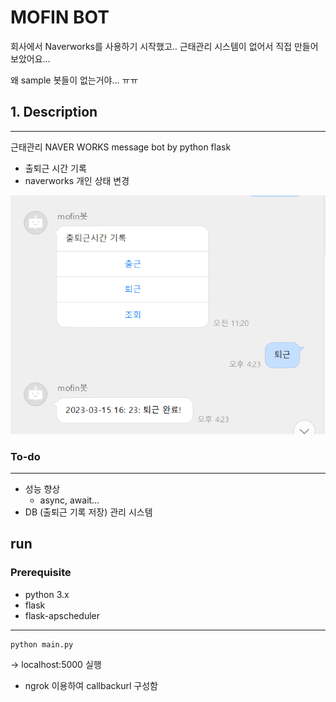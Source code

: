 # MOFIN BOT
회사에서 Naverworks를 사용하기 시작했고.. 근태관리 시스템이 없어서 직접 만들어 보았어요...
 
 왜 sample 봇들이 없는거야... ㅠㅠ



## 1. Description
------------------------
근태관리 NAVER WORKS message bot by python flask

- 출퇴근 시간 기록
- naverworks 개인 상태 변경

![title](example.png)

### To-do
----
- 성능 향상
    - async, await...
- DB (출퇴근 기록 저장) 관리 시스템



## run

### Prerequisite
- python 3.x
- flask
- flask-apscheduler
---
```
python main.py
```

-> localhost:5000 실행
- ngrok 이용하여 callbackurl 구성함